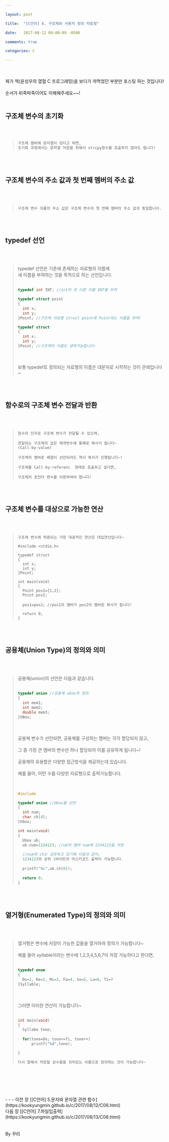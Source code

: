 ```yaml
---

layout: post

title:  "[C언어] 6. 구조체와 사용자 정의 자료형"

date:   2017-08-12 09:00:09 -0500

comments: true

categories: C

---
```




<br>
<br>
제가 책(윤성우의 열혈 C 프로그래밍)을 보다가 까먹었던 부분만 포스팅 하는 것입니다!
<br>
<br>
순서가 뒤죽박죽이어도 이해해주세요~~!
<br>
<br>

## 구조체 변수의 초기화

<br>
<br>

>```c++
>구조체 멤버에 문자열이 있다고 하면,
>초기화 과정에서는 문자열 저장을 위해서 strcpy함수를 호출하지 않아도 됩니다!
>```

<br>
<br>

## 구조체 변수의 주소 값과 첫 번째 멤버의 주소 값

<br>
<br>

>```
>구조체 변수 이름의 주소 값은 구조체 변수의 첫 번째 멤버의 주소 값과 동일합니다.
>```


<br>
<br>

## typedef 선언
<br>
<br>


>typedef 선언은 기존에 존재하는 자료형의 이름에
><br> 
>새 이름을 부여하는 것을 목적으로 하는 선언입니다.
><br>
><br>
>
>```C++
>typedef int INT; //int의 또 다른 이름 INT를 부여
>
>typedef struct point
>{
>	int x;
>	int y;
>}Point; //구조체 자료형 struct point에 Point라는 이름을 부여!
>
>typedef struct
>{
>	int x;
>	int y;
>}Point; //구조체의 이름도 생략가능합니다~
>```
>
><br>
><br>
>보통 typedef로 정의되는 자료형의 이름은 대문자로 시작하는 것이 관례입니다~ 


<br>
<br>

## 함수로의 구조체 변수 전달과 반환

<br>
<br>

>```
>함수의 인자로 구조체 변수가 전달될 수 있으며, 
>
>전달되는 구조체의 값은 매개변수에 통째로 복사가 됩니다~
>(Call-by-value)
>
>구조체의 멤버로 배열이 선언되어도 역시 복사가 진행됩니다~!
>
>구조체를 Call-by-referenc  형태로 호출하고 싶다면,
>
>구조체의 포인터 변수를 이용하여야 합니다!
>```


<br>
<br>

## 구조체 변수를 대상으로 가능한 연산
<br>
<br>


>```
>구조체 변수에 허용되는 가장 대표적인 연산은 대입연산입니다~
>
>#include <stdio.h>
>
>typedef struct
>{
>	int x;
>   int y;
>}Point;
>
>int main(void)
>{
>	Point pos1={1,2};
>	Point pos2;
>	
>	pos1=pos2; //pos1의 멤버가 pos2의 멤버로 복사가 됩니다!
>	
>	return 0;
>}	
>```

<br>
<br>


## 공용체(Union Type)의 정의와 의미

<br>
<br>

>공용체(union)의 선언은 다음과 같습니다.
><br>
><br>
>```c++
>typedef union //공용체 ubox의 정의
>{
>	int mem1;
>	int mem2;
>	double mem3;
>}UBox;
>```
>
><br>
><br>
>공용체 변수가 선언되면, 공용체를 구성하는 멤버는 각각 할당되지 않고,
><br>
><br>
>그 중 가장 큰 멤버의 변수만 하나 할당되어 이를 공유하게 됩니다~!
><br>
><br>
>공용체의 유용함은 다양한 접근방식을 제공하는데 있습니다.
><br>
><br>
>예를 들어, 어떤 수를 다양한 자료형으로 출력가능합니다.
><br>
><br>
><br>
>
>```C++
>#include
>
>typedef union //Ubox를 선언
>{
>	int num;
>	char ch[4];
>}Ubox;
>
>int main(void)
>{
>	Ubox ub;
>	ub.num=1234123; //ub의 멤버 num에 1234123을 저장
>	
>	//num와 ch는 공유하고 있기에 다음과 같이, 
>	1234123의 상위 1바이트의 아스키코드 출력이 가능합니다.
>	
>	printf("%c",ub.ch[0]);
>	
>	return 0; 
>}	
>```			

<br>
<br>

## 열거형(Enumerated Type)의 정의와 의미

<br>
<br>

>열거형은 변수에 저장이 가능한 값들을 열거하여 정의가 가능합니다~
><br>
><br>
>예를 들어 syllable이라는 변수에 1,2,3,4,5,6,7이 저장 가능하다고 한다면,
><br>
><br>
>
>```C++
>typedef enum 
>{
>	Do=1, Re=2, Mi=3, Fa=4, So=5, La=6, Ti=7
>}Syllable;
>```
>
><br>
><br>
>그러면 이러한 연산이 가능합니다~
><br>
><br>
>
>```C++
>int main(void)
>{
>	Syllabe tone;
>	
>	for(tone=Do; tone<=Ti, tone++)
>		printf("%d",tone);
>
>}
>
>다시 말해서 저장할 상수들을 의미있는 이름으로 정의하는 것이 가능합니다~
>```		

<br>
<br>



<br>
<br>
<br>
- - -
이전 장 [[C언어] 5.문자와 문자열 관련 함수](https://kookyungmin.github.io/c/2017/08/12/C06.html)
<br>
다음 장 [[C언어] 7.파일입출력](https://kookyungmin.github.io/c/2017/08/13/C08.html)
<br>
<br>
<br>
By 꾸리
